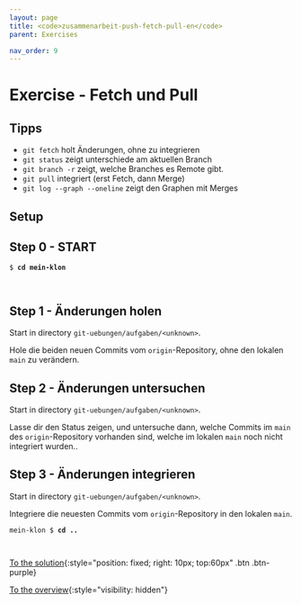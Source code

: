 ```yaml
---
layout: page
title: <code>zusammenarbeit-push-fetch-pull-en</code>
parent: Exercises

nav_order: 9
---
```

# Exercise - Fetch und Pull


## Tipps

* `git fetch` holt Änderungen, ohne zu integrieren
* `git status` zeigt unterschiede am aktuellen Branch
* `git branch -r` zeigt, welche Branches es Remote gibt.
* `git pull` integriert (erst Fetch, dann Merge)
* `git log --graph --oneline` zeigt den Graphen mit Merges

## Setup
                  

<h2>Step 0 - START <!-- UEB/Fetch und Pull/0 --></h2>


<pre><code>$ <b>cd mein-klon</b><br><br><br></code></pre>


<h2>Step 1 - Änderungen holen <!-- UEB/Fetch und Pull/1 --></h2>

Start in directory `git-uebungen/aufgaben/<unknown>`.

Hole die beiden neuen Commits vom `origin`-Repository,
ohne den lokalen `main` zu verändern.

<h2>Step 2 - Änderungen untersuchen <!-- UEB/Fetch und Pull/2 --></h2>

Start in directory `git-uebungen/aufgaben/<unknown>`.

Lasse dir den Status zeigen,
und untersuche dann,
welche Commits im `main` des `origin`-Repository vorhanden sind,
welche im lokalen `main` noch nicht integriert wurden..

<h2>Step 3 - Änderungen integrieren <!-- UEB/Fetch und Pull/3 --></h2>

Start in directory `git-uebungen/aufgaben/<unknown>`.

Integriere die neuesten Commits vom `origin`-Repository
in den lokalen `main`.


<pre><code>mein-klon $ <b>cd ..</b><br><br><br></code></pre>


[To the solution](loesung-zusammenarbeit-push-fetch-pull-en.html){:style="position: fixed; right: 10px; top:60px" .btn .btn-purple}

[To the overview](../../ueberblick-en.html){:style="visibility: hidden"}

